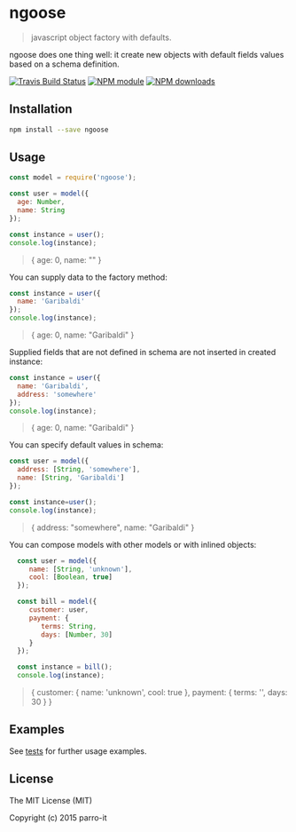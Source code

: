 # ngoose

> javascript object factory with defaults.

ngoose does one thing well: it create new objects with default fields values based on a schema definition.


[![Travis Build Status](https://img.shields.io/travis/parro-it/ngoose.svg)](http://travis-ci.org/parro-it/ngoose)
[![NPM module](https://img.shields.io/npm/v/ngoose.svg)](https://npmjs.org/package/ngoose)
[![NPM downloads](https://img.shields.io/npm/dt/ngoose.svg)](https://npmjs.org/package/ngoose)

## Installation

```bash
npm install --save ngoose
```
## Usage

```js
const model = require('ngoose');

const user = model({
  age: Number,
  name: String
});

const instance = user();
console.log(instance);
```
> {
>   age: 0,
>   name: ""
> }

You can supply data to the factory method:

```js
const instance = user({
  name: 'Garibaldi'
});
console.log(instance);
```
> {
>   age: 0,
>   name: "Garibaldi"
> }

Supplied fields that are not defined in schema are not inserted in created instance:

```js
const instance = user({
  name: 'Garibaldi',
  address: 'somewhere'
});
console.log(instance);
```
> {
>   age: 0,
>   name: "Garibaldi"
> }



You can specify default values in schema:

```js
const user = model({
  address: [String, 'somewhere'],
  name: [String, 'Garibaldi']
});

const instance=user();
console.log(instance);
```
> {
>   address: "somewhere",
>   name: "Garibaldi"
> }


You can compose models with other models or with inlined objects:

```js
  const user = model({
     name: [String, 'unknown'],
     cool: [Boolean, true]
  });

  const bill = model({
     customer: user,
     payment: {
        terms: String,
        days: [Number, 30]
     }
  });

  const instance = bill();
  console.log(instance);
```
> {
>   customer: {
>     name: 'unknown',
>     cool: true
>   },
>   payment: { terms: '', days: 30 }
> }


## Examples

See [tests](test.js) for further usage examples.

## License

The MIT License (MIT)

Copyright (c) 2015 parro-it

